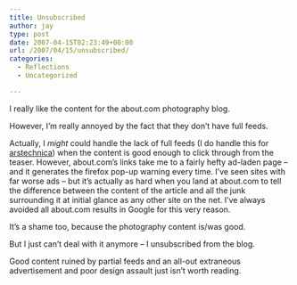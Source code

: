 ```yaml
---
title: Unsubscribed
author: jay
type: post
date: 2007-04-15T02:23:49+00:00
url: /2007/04/15/unsubscribed/
categories:
  - Reflections
  - Uncategorized

---
```

I really like the content for the about.com photography blog.

However, I’m really annoyed by the fact that they don’t have full feeds.

Actually, I _might_ could handle the lack of full feeds (I do handle this for [arstechnica][1]) when the content is good enough to click through from the teaser. However, about.com’s links take me to a fairly hefty ad-laden page &#8211; and it generates the firefox pop-up warning every time. I’ve seen sites with far worse ads &#8211; but it’s actually as hard when you land at about.com to tell the difference between the content of the article and all the junk surrounding it at initial glance as any other site on the net. I’ve always avoided all about.com results in Google for this very reason.

It’s a shame too, because the photography content is/was good.

But I just can’t deal with it anymore &#8211; I unsubscribed from the blog.

Good content ruined by partial feeds and an all-out extraneous advertisement and poor design assault just isn’t worth reading.

 [1]: http://arstechnica.com/index.ars